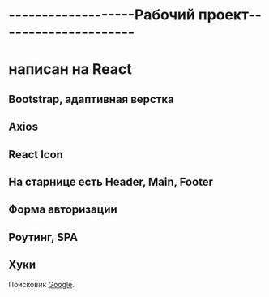 # -------------------Рабочий проект---------------------

# написан на React

## Bootstrap, адаптивная верстка
## Axios
## React Icon
## На старнице есть Header, Main, Footer
## Форма авторизации
## Роутинг, SPA
## Хуки



Поисковик [Google](https://www.google.ru/?hl=ru).
